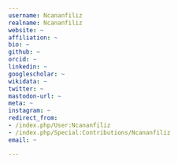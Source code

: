 ```yaml
---
username: Ncananfiliz
realname: Ncananfiliz
website: ~
affiliation: ~
bio: ~
github: ~
orcid: ~
linkedin: ~
googlescholar: ~
wikidata: ~
twitter: ~
mastodon-url: ~
meta: ~
instagram: ~
redirect_from:
- /index.php/User:Ncananfiliz
- /index.php/Special:Contributions/Ncananfiliz
email: ~

---
```

